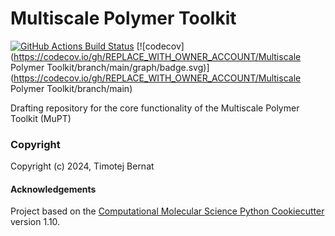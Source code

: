 Multiscale Polymer Toolkit
==============================
[//]: # (Badges)
[![GitHub Actions Build Status](https://github.com/REPLACE_WITH_OWNER_ACCOUNT/mupt/workflows/CI/badge.svg)](https://github.com/REPLACE_WITH_OWNER_ACCOUNT/mupt/actions?query=workflow%3ACI)
[![codecov](https://codecov.io/gh/REPLACE_WITH_OWNER_ACCOUNT/Multiscale Polymer Toolkit/branch/main/graph/badge.svg)](https://codecov.io/gh/REPLACE_WITH_OWNER_ACCOUNT/Multiscale Polymer Toolkit/branch/main)


Drafting repository for the core functionality of the Multiscale Polymer Toolkit (MuPT)

### Copyright

Copyright (c) 2024, Timotej Bernat


#### Acknowledgements
 
Project based on the 
[Computational Molecular Science Python Cookiecutter](https://github.com/molssi/cookiecutter-cms) version 1.10.
